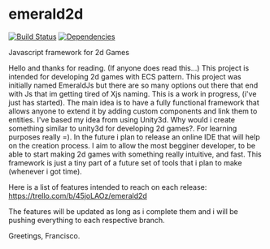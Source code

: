 # emerald2d
[![Build Status](https://travis-ci.org/pmabres/emerald2dWeb.svg?branch=master)](https://travis-ci.org/pmabres/emerald2dWeb)
[![Dependencies](https://david-dm.org/pmabres/emerald2dweb.svg)](https://david-dm.org/pmabres/emerald2dweb)

Javascript framework for 2d Games

Hello and thanks for reading. (If anyone does read this...)
This project is intended for developing 2d games with ECS pattern.
This project was initially named EmeraldJs but there are so many options out there that end with Js that im getting tired of Xjs naming.
This is a work in progress, (i've just has started). The main idea is to have a fully functional framework that allows anyone to extend it by adding custom components and link them to entities.
I've based my idea from using Unity3d.
Why would i create something similar to unity3d for developing 2d games?. For learning purposes really =).
In the future i plan to release an online IDE that will help on the creation process.
I aim to allow the most begginer developer, to be able to start making 2d games with something really intuitive, and fast.
This framework is just a tiny part of a future set of tools that i plan to make (whenever i got time). 

Here is a list of features intended to reach on each release:
https://trello.com/b/45joLAOz/emerald2d

The features will be updated as long as i complete them and i will be pushing everything to each respective branch.

Greetings, Francisco.
